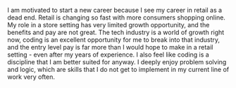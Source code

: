 I am motivated to start a new career because I see my career in retail as a dead end. Retail is changing so fast with more consumers shopping online. My role in a store setting has very limited growth opportunity, and the benefits and pay are not great. The tech industry is a world of growth right now, coding is an excellent opportunity for me to break into that industry, and the entry level pay is far more than I would hope to make in a retail setting - even after my years of experience. I also feel like coding is a discipline that I am better suited for anyway. I deeply enjoy problem solving and logic, which are skills that I do not get to implement in my current line of work very often.
